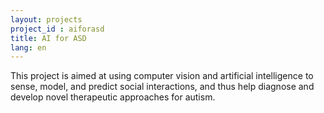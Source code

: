 ```yaml
---
layout: projects
project_id : aiforasd
title: AI for ASD
lang: en
---
```


This project is aimed at using computer vision and artificial intelligence to sense, model, and predict social interactions, and thus help diagnose and develop novel therapeutic approaches for autism.

<!--more-->
